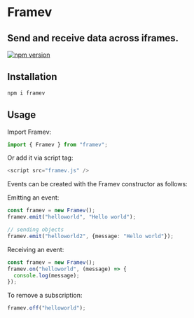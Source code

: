 # Framev

## Send and receive data across iframes.

[![npm version](https://badge.fury.io/js/framev.svg)](https://badge.fury.io/js/framev)

## Installation

```sh
npm i framev
```

## Usage

Import Framev:

```ts
import { Framev } from "framev";
```

Or add it via script tag:

```ts
<script src="framev.js" />
```

Events can be created with the Framev constructor as follows:

Emitting an event:

```ts
const framev = new Framev();
framev.emit("helloworld", "Hello world"); 

// sending objects
framev.emit("helloworld2", {message: "Hello world"});
```

Receiving an event:

```ts
const framev = new Framev();
framev.on("helloworld", (message) => {
  console.log(message);
});
```

To remove a subscription:

```ts
framev.off("helloworld");
```
